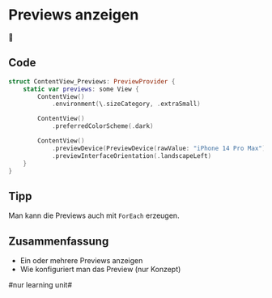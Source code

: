 # Previews anzeigen
🎪

## Code
```swift
struct ContentView_Previews: PreviewProvider {
    static var previews: some View {
        ContentView()
            .environment(\.sizeCategory, .extraSmall)

        ContentView()
			.preferredColorScheme(.dark)

        ContentView()
			.previewDevice(PreviewDevice(rawValue: "iPhone 14 Pro Max"))
			.previewInterfaceOrientation(.landscapeLeft)
    }
}
```

## Tipp

Man kann die Previews auch mit `ForEach` erzeugen.


## Zusammenfassung

- Ein oder mehrere Previews anzeigen
- Wie konfiguriert man das Preview (nur Konzept)


#nur learning unit#